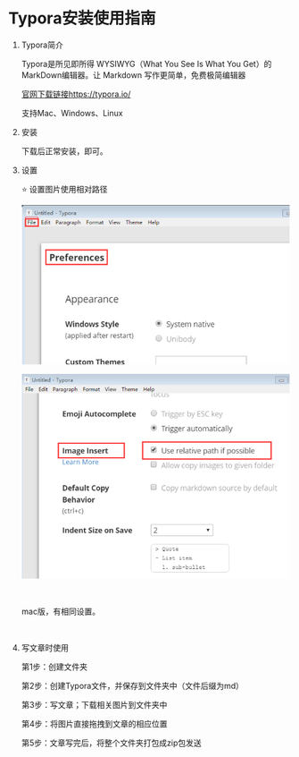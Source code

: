 # Typora安装使用指南

1. Typora简介

   Typora是所见即所得 WYSIWYG（What You See Is What You Get）的MarkDown编辑器。让 Markdown 写作更简单，免费极简编辑器

   [官网下载链接https://typora.io/](https://typora.io/)

   支持Mac、Windows、Linux

2. 安装

   下载后正常安装，即可。

3. 设置

   ⭐️ 设置图片使用相对路径

   ![File菜单Preferences](File菜单Preferences.jpg)

   ![图片插入勾选相对路径](图片插入勾选相对路径.jpg)

   ​

   mac版，有相同设置。

   ​

4. 写文章时使用

   第1步：创建文件夹

   第2步：创建Typora文件，并保存到文件夹中（文件后缀为md）

   第3步：写文章；下载相关图片到文件夹中

   第4步：将图片直接拖拽到文章的相应位置

   第5步：文章写完后，将整个文件夹打包成zip包发送

   ​